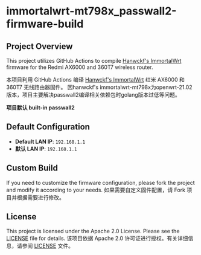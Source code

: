 # immortalwrt-mt798x_passwall2-firmware-build

## Project Overview  

This project utilizes GitHub Actions to compile [Hanwckf's ImmortalWrt](https://github.com/hanwckf/immortalwrt-mt798x) firmware for the Redmi AX6000 and 360T7 wireless router.

本项目利用 GitHub Actions 编译 [Hanwckf's ImmortalWrt](https://github.com/hanwckf/immortalwrt-mt798x) 红米 AX6000 和 360T7 无线路由器固件。
因hanwckf's immortalwrt-mt798x为openwrt-21.02版本，项目主要解决passwall2编译相关依赖包时golang版本过低等问题。

**项目默认 built-in passwall2**

## Default Configuration  
- **Default LAN IP**: `192.168.1.1`  
- **默认 LAN IP**: `192.168.1.1`  

## Custom Build  
If you need to customize the firmware configuration, please fork the project and modify it according to your needs.
如果需要自定义固件配置，请 Fork 项目并根据需要进行修改。

## License  
This project is licensed under the Apache 2.0 License. Please see the [LICENSE](LICENSE) file for details.
该项目依据 Apache 2.0 许可证进行授权。有关详细信息，请参阅 [LICENSE](LICENSE) 文件。

